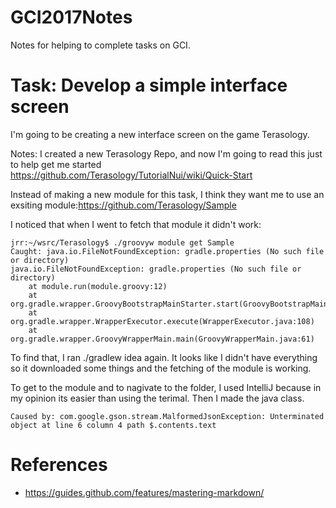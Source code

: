 # GCI2017Notes
Notes for helping to complete tasks on GCI.

# Task: Develop a simple interface screen
I'm going to be creating a new interface screen on the game Terasology.

Notes: I created a new Terasology Repo, and now I'm going to read this just to help get me started https://github.com/Terasology/TutorialNui/wiki/Quick-Start

Instead of making a new module for this task, I think they want me to use an exsiting module:https://github.com/Terasology/Sample

I noticed that when I went to fetch that module it didn't work:

```
jrr:~/wsrc/Terasology$ ./groovyw module get Sample
Caught: java.io.FileNotFoundException: gradle.properties (No such file or directory)
java.io.FileNotFoundException: gradle.properties (No such file or directory)
	at module.run(module.groovy:12)
	at org.gradle.wrapper.GroovyBootstrapMainStarter.start(GroovyBootstrapMainStarter.java:33)
	at org.gradle.wrapper.WrapperExecutor.execute(WrapperExecutor.java:108)
	at org.gradle.wrapper.GroovyWrapperMain.main(GroovyWrapperMain.java:61)
```
To find that, I ran ./gradlew idea again. It looks like I didn't have everything so it downloaded some things and the fetching of the module is working.

To get to the module and to nagivate to the folder, I used IntelliJ because in my opinion its easier than using the terimal.
Then I made the java class.

```
Caused by: com.google.gson.stream.MalformedJsonException: Unterminated object at line 6 column 4 path $.contents.text
```

# References
* https://guides.github.com/features/mastering-markdown/
